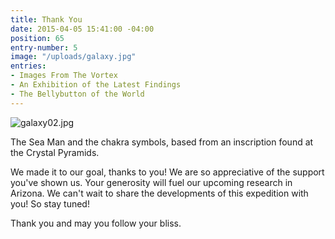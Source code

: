 ```yaml
---
title: Thank You
date: 2015-04-05 15:41:00 -04:00
position: 65
entry-number: 5
image: "/uploads/galaxy.jpg"
entries:
- Images From The Vortex
- An Exhibition of the Latest Findings
- The Bellybutton of the World
---
```


![galaxy02.jpg](/uploads/galaxy02.jpg)

The Sea Man and the chakra symbols, based from an inscription found at the Crystal Pyramids.

We made it to our goal, thanks to you! We are so appreciative of the support you've shown us. Your generosity will fuel our upcoming research in Arizona. We can't wait to share the developments of this expedition with you! So stay tuned!

Thank you and may you follow your bliss.